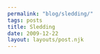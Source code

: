 ```yaml
---
permalink: "blog/sledding/"
tags: posts
title: Sledding
date: 2009-12-22
layout: layouts/post.njk
---
```


